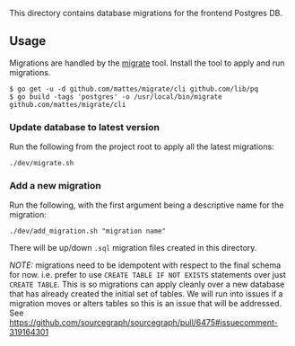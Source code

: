 This directory contains database migrations for the frontend Postgres DB.

## Usage 

Migrations are handled by the [migrate](https://github.com/mattes/migrate/tree/master/cli#installation) tool. Install the tool to apply and run migrations.

```
$ go get -u -d github.com/mattes/migrate/cli github.com/lib/pq
$ go build -tags 'postgres' -o /usr/local/bin/migrate github.com/mattes/migrate/cli
```

### Update database to latest version 

Run the following from the project root to apply all the latest migrations:
```
./dev/migrate.sh
```

### Add a new migration

Run the following, with the first argument being a descriptive name for the migration:

```
./dev/add_migration.sh "migration name"
```

There will be up/down `.sql` migration files created in this directory.

*NOTE:* migrations need to be idempotent with respect to the final schema for now. i.e. prefer to use `CREATE TABLE IF NOT EXISTS` statements over just `CREATE TABLE`. This is so migrations can apply cleanly over a new database that has already created the initial set of tables. We will run into issues if a migration moves or alters tables so this is an issue that will be addressed. See https://github.com/sourcegraph/sourcegraph/pull/6475#issuecomment-319164301
